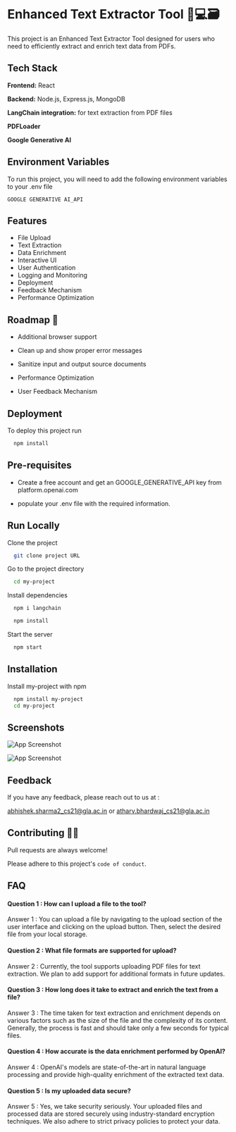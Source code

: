 
# Enhanced Text Extractor Tool 🤖💻🗃️

This project is an Enhanced Text Extractor Tool designed for users who need to efficiently extract and enrich text data from PDFs.

## Tech Stack

**Frontend:** React

**Backend:** Node.js, Express.js, MongoDB

**LangChain integration:** for text extraction from PDF files

**PDFLoader**

**Google Generative AI**


## Environment Variables

To run this project, you will need to add the following environment variables to your .env file

`GOOGLE GENERATIVE AI_API`



## Features

- File Upload
- Text Extraction
- Data Enrichment
- Interactive UI
- User Authentication
- Logging and Monitoring
- Deployment
- Feedback Mechanism
- Performance Optimization


## Roadmap 🚸

- Additional browser support

- Clean up and show proper error messages

- Sanitize input and output source documents

- Performance Optimization

- User Feedback Mechanism
## Deployment

To deploy this project run

```bash
  npm install
```


## Pre-requisites

- Create a free account and get an GOOGLE_GENERATIVE_API key from platform.openai.com

- populate your .env file with the required information.
## Run Locally

Clone the project

```bash
  git clone project URL
```

Go to the project directory

```bash
  cd my-project
```

Install dependencies

```bash
  npm i langchain
```

```bash
  npm install
```

Start the server

```bash
  npm start
```


## Installation

Install my-project with npm

```bash
  npm install my-project
  cd my-project
```
    
## Screenshots

![App Screenshot](https://i.postimg.cc/nV7c7Q6C/Text-Extractor.jpg)

![App Screenshot](https://i.postimg.cc/Ls6n36jG/Text-Extractor2.jpg)

## Feedback

If you have any feedback, please reach out to us at : 

abhishek.sharma2_cs21@gla.ac.in or atharv.bhardwaj_cs21@gla.ac.in


## Contributing 👏🏻

Pull requests are always welcome!

Please adhere to this project's `code of conduct`.


## FAQ

#### Question 1 : How can I upload a file to the tool?

Answer 1 : You can upload a file by navigating to the upload section of the user interface and clicking on the upload button. Then, select the desired file from your local storage.

#### Question 2 : What file formats are supported for upload?

Answer 2 : Currently, the tool supports uploading PDF files for text extraction. We plan to add support for additional formats in future updates.

#### Question 3 : How long does it take to extract and enrich the text from a file?

Answer 3 : The time taken for text extraction and enrichment depends on various factors such as the size of the file and the complexity of its content. Generally, the process is fast and should take only a few seconds for typical files.

#### Question 4 : How accurate is the data enrichment performed by OpenAI?

Answer 4 : OpenAI's models are state-of-the-art in natural language processing and provide high-quality enrichment of the extracted text data.

#### Question 5 : Is my uploaded data secure?

Answer 5 : Yes, we take security seriously. Your uploaded files and processed data are stored securely using industry-standard encryption techniques. We also adhere to strict privacy policies to protect your data.
